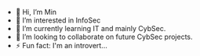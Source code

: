 - 👋 Hi, I’m Min
- 👀 I’m interested in InfoSec
- 🌱 I’m currently learning IT and mainly CybSec.
- 💞️ I’m looking to collaborate on future CybSec projects.
- ⚡ Fun fact: I'm an introvert...

<!---
xyblu404/xyblu404 is a ✨ special ✨ repository because its `README.md` (this file) appears on your GitHub profile.
You can click the Preview link to take a look at your changes.
--->
